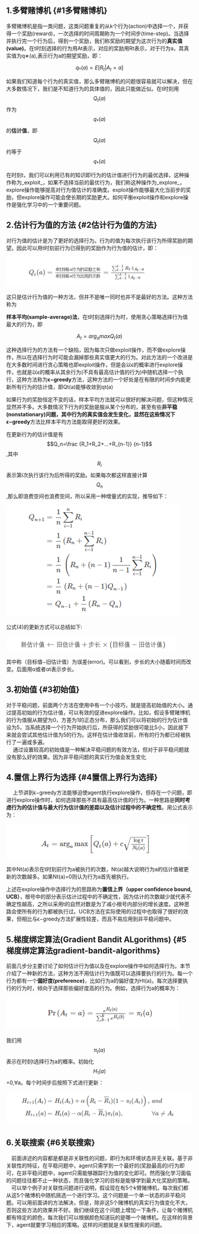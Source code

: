 ## 1.多臂赌博机 {#1多臂赌博机}

多臂赌博机是指一类问题，这类问题重复的从k个行为\(action\)中选择一个，并获得一个奖励\(reward\)，一次选择的时间周期称为一个时间步\(time-step\)。当选择并执行完一个行为后，得到一个奖励，我们称奖励的期望为这次行为的**真实值\(value\)**。在t时刻选择的行为用At表示，对应的奖励用Rt表示，对于行为a，其真实值为q∗\(a\),表示行为a的期望奖励，即：

$$q_*(a)=E[R_t|A_t=a]$$

如果我们知道每个行为的真实值，那么多臂赌博机的问题很容易就可以解决，但在大多数情况下，我们是不知道行为的具体值的，因此只能做近似。在t时刻用$$Q_t(a)$$作为$$q_*(a)$$的**估计值**，即$$Q_t(a)$$约等于$$q_*(a)$$

在时刻t，我们可以利用已有的知识即行为的估计值进行行为的最优选择，这种操作称为_exploit_，如果不选择当前的最优行为，我们称这种操作为_explore_，explore操作能够提高对行为值估计的准确度。exploit操作能够最大化当前步的奖励，但explore操作可能会使长期的奖励更大。如何平衡exploit操作和explore操作是强化学习中的一个重要问题。

## 2.估计行为值的方法 {#2估计行为值的方法}

对行为值的估计是为了更好的选择行为。行为的值为每次执行该行为所得奖励的期望。因此可以用t时刻前行为已得到的奖励作为行为值的估计，即：

![](/assets/multibandit-svgreward.png)

这只是估计行为值的一种方法，但并不是唯一同时也并不是最好的方法。这种方法称为

**样本平均\(sample-average\)法**，在t时刻选择行为时，使用贪心策略选择行为值最大的行为，即

$$A_t=arg_amaxQ_t(a)$$

这种选择行为的方法有一个缺陷，因为每次只做exploit操作，而不做explore操作，所以在选择行为时可能会漏掉那些真实值更大的行为。对此方法的一个改进是在大多数时间进行贪心策略也即exploit操作，但是会以ϵ的概率进行explore操作，也就是以ϵ的概率从其余行为\(不具有最高估计值的行为\)中随机选择一个执行，这种方法称为**ϵ−greedy**方法，这种方法的一个好处是在有限的时间步内能更新所有行为的估计值，即Qt\(a\)能够收敛到qt\(a\)

如果行为的奖励恒定不变的话，样本平均方法就可以很好的解决问题，但这种情况显然并不多。大多数情况下行为的奖励是服从某个分布的，甚至有些**非平稳\(nonstationary\)**问题，其中行为的真实值会发生变化，显然在这些情况下**ϵ−greedy**方法比样本平均方法能取得更好的效果。

在更新行为的估计值是有$$Q_n=\frac {R_1+R_2+...+R_{n-1}} {n-1}$$,其中$$R_i$$表示第i次执行该行为后所得的奖励。如果每次都这样直接计算$$Q_n$$,那么即浪费空间也浪费空间，所以采用一种增量式的实现，推导如下：

![](/assets/mlutibandit-rewardreduce.png)

公式\(4\)的更新方式可以总结如下:

![](/assets/multibandit-formula1.png)

其中称（目标值−旧估计值）为误差\(error\)。可以看到，步长的大小随着时间而改变。后面用α或者αt表示步长。

## 3.初始值 {#3初始值}

对于平稳问题，前面两个方法在使用中有一个小技巧，就是提高初始值的大小。通过提高初始的行为估计值，可以有效的促进explore操作。比如，假设多臂赌博机的行为值服从期望为0，方差为1的正态分布，那么我们可以将初始的行为估计值设为5，当系统选择一个行为开始执行后，所获得的奖励很可能比5小，因此接下来就会尝试其他估计值为5的行为。这样在估计值收敛前，所有的行为都已经被执行了一遍或多遍。  
  通过设置较高的初始值是一种解决平稳问题的有效方法，但对于非平稳问题就没有那么好的效果。因为非平稳问题的真实行为值会发生变化



## 4.置信上界行为选择 {#4置信上界行为选择}

  上节讲到ϵ−greedy方法能够迫使agent执行explore操作，但存在一个问题，即进行explore操作时，如何选择那些不具有最高估计值的行为。一种思路是**同时考虑行为的估计值与最大行为估计值的差距以及估计过程中的不确定性**。用公式表示为：

![](/assets/mutilbandit-ucb.png)

其中Nt\(a\)表示在t时刻前行为a被执行的次数，Nt\(a\)越大说明行为a的估计值被更新的次数越多。如果Nt\(a\)=0则认为行为a首先被执行。

上述在explore操作中选择行为的思路称为**置信上界（upper confidence bound, UCB）**，根号中的部分表示估计过程中的不确定性，因为估计的次数越少就代表不确定性越高，之所以采用t的自然对数是为了减小根号内部分的增长速度。这种思路会使所有的行为都被执行过。UCB方法在实际使用的过程中也取得了很好的效果，但相比与ϵ−greedy方法扩展性较差，而且不易应用到非平稳问题中。



## 5.梯度绑定算法\(Gradient Bandit ALgorithms\) {#5梯度绑定算法gradient-bandit-algorithms}

前面几步分主要讨论了如何估计行为值以及在explore操作中如何选择行为。本节介绍了一种新的方法，这种方法不用估计行为值既可以选择要执行的行为。每一个行为都有一个**偏好度\(preference\)**，比如行为a的偏好度为Ht\(a\)。每次选择要执行的行为时，倾向于选择那些偏好度高的行为。例如，选择行为a的概率为：

![](/assets/multibandit-gba.png)

我们用$$π_t(a)$$表示在时刻t选择行为a的概率。初始化$$H_1(a)$$=0,∀a。每个时间步后按照下式进行更新：

![](/assets/multibandit-gba2.png)

## 6.关联搜索 {#6关联搜索}

 前面讲述的内容都是都是非关联性的问题，即行为和环境状态并无关联。基于非关联性的特征，在平稳问题中，agent只需学到一个最好的\(奖励最高的\)行为即可，在非平稳问题中，agent只需能够跟踪行为值的变化即可。然而强化学习面临的问题往往都不止一种状态，而且强化学习的目标是能够学到最大化奖励的策略。  
 可以举个例子对关联性问题进行说明，假设现在有5个k臂赌博机，每次我们都从这5个赌博机中随机挑选一个进行学习。这个问题是一个单一状态的非平稳问题。可以用前面讲的方法解决，但是，除非这5个赌博机的真实行为值变化不大，否则这些方法的效果并不好。我们继续在这个问题上增加一下条件，让每个赌博机都有特定的颜色，每次我们可以根据颜色知道玩的是哪一个赌博机。在这样的背景下，agent就要学习相应的策略。这样的问题就是关联性搜索的问题。

